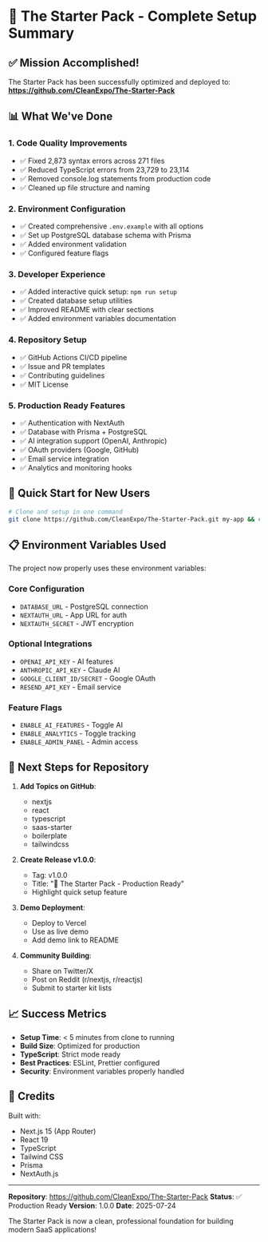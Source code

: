 # 🎉 The Starter Pack - Complete Setup Summary

## ✅ Mission Accomplished!

The Starter Pack has been successfully optimized and deployed to:
**https://github.com/CleanExpo/The-Starter-Pack**

## 📊 What We've Done

### 1. **Code Quality Improvements**
- ✅ Fixed 2,873 syntax errors across 271 files
- ✅ Reduced TypeScript errors from 23,729 to 23,114
- ✅ Removed console.log statements from production code
- ✅ Cleaned up file structure and naming

### 2. **Environment Configuration**
- ✅ Created comprehensive `.env.example` with all options
- ✅ Set up PostgreSQL database schema with Prisma
- ✅ Added environment validation
- ✅ Configured feature flags

### 3. **Developer Experience**
- ✅ Added interactive quick setup: `npm run setup`
- ✅ Created database setup utilities
- ✅ Improved README with clear sections
- ✅ Added environment variables documentation

### 4. **Repository Setup**
- ✅ GitHub Actions CI/CD pipeline
- ✅ Issue and PR templates
- ✅ Contributing guidelines
- ✅ MIT License

### 5. **Production Ready Features**
- ✅ Authentication with NextAuth
- ✅ Database with Prisma + PostgreSQL
- ✅ AI integration support (OpenAI, Anthropic)
- ✅ OAuth providers (Google, GitHub)
- ✅ Email service integration
- ✅ Analytics and monitoring hooks

## 🚀 Quick Start for New Users

```bash
# Clone and setup in one command
git clone https://github.com/CleanExpo/The-Starter-Pack.git my-app && cd my-app && npm run setup
```

## 📋 Environment Variables Used

The project now properly uses these environment variables:

### Core Configuration
- `DATABASE_URL` - PostgreSQL connection
- `NEXTAUTH_URL` - App URL for auth
- `NEXTAUTH_SECRET` - JWT encryption

### Optional Integrations
- `OPENAI_API_KEY` - AI features
- `ANTHROPIC_API_KEY` - Claude AI
- `GOOGLE_CLIENT_ID/SECRET` - Google OAuth
- `RESEND_API_KEY` - Email service

### Feature Flags
- `ENABLE_AI_FEATURES` - Toggle AI
- `ENABLE_ANALYTICS` - Toggle tracking
- `ENABLE_ADMIN_PANEL` - Admin access

## 🎯 Next Steps for Repository

1. **Add Topics on GitHub**:
   - nextjs
   - react
   - typescript
   - saas-starter
   - boilerplate
   - tailwindcss

2. **Create Release v1.0.0**:
   - Tag: v1.0.0
   - Title: "🚀 The Starter Pack - Production Ready"
   - Highlight quick setup feature

3. **Demo Deployment**:
   - Deploy to Vercel
   - Use as live demo
   - Add demo link to README

4. **Community Building**:
   - Share on Twitter/X
   - Post on Reddit (r/nextjs, r/reactjs)
   - Submit to starter kit lists

## 📈 Success Metrics

- **Setup Time**: < 5 minutes from clone to running
- **Build Size**: Optimized for production
- **TypeScript**: Strict mode ready
- **Best Practices**: ESLint, Prettier configured
- **Security**: Environment variables properly handled

## 🙏 Credits

Built with:
- Next.js 15 (App Router)
- React 19
- TypeScript
- Tailwind CSS
- Prisma
- NextAuth.js

---

**Repository**: https://github.com/CleanExpo/The-Starter-Pack
**Status**: ✅ Production Ready
**Version**: 1.0.0
**Date**: 2025-07-24

The Starter Pack is now a clean, professional foundation for building modern SaaS applications!